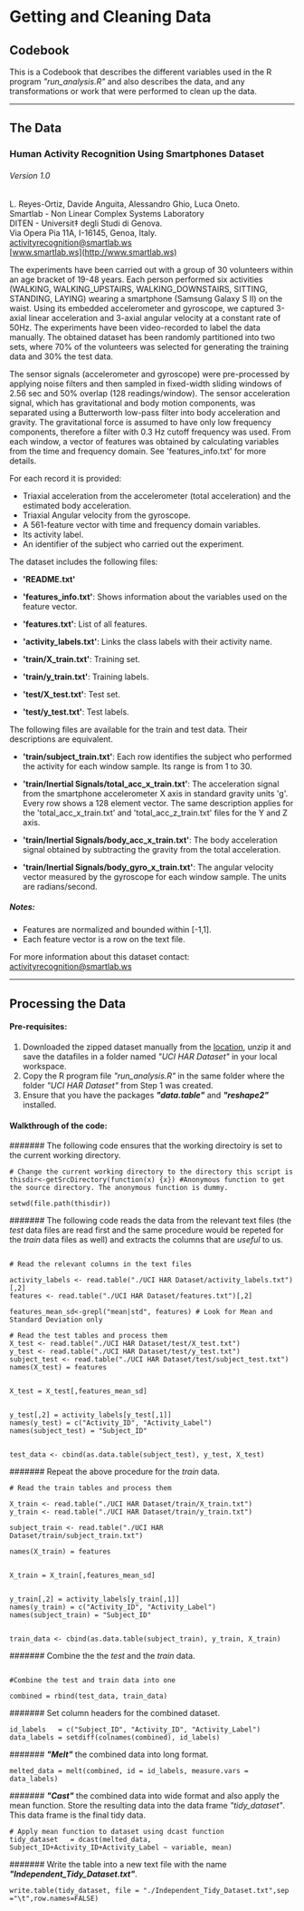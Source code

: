 # Getting and Cleaning Data  

## Codebook
This is a Codebook that describes the different variables used in the R program _"run_analysis.R"_ and also describes the data, and any transformations or work that were performed to clean up the data.


***
## The Data

### Human Activity Recognition Using Smartphones Dataset        
###### _Version 1.0_  

L. Reyes-Ortiz, Davide Anguita, Alessandro Ghio, Luca Oneto.  
Smartlab - Non Linear Complex Systems Laboratory  
DITEN - Universit‡ degli Studi di Genova.  
Via Opera Pia 11A, I-16145, Genoa, Italy.  
[activityrecognition@smartlab.ws](mailto:activityrecognition@smartlab.ws)  
[www.smartlab.ws](http://www.smartlab.ws)  



The experiments have been carried out with a group of 30 volunteers within an age bracket of 19-48 years. Each person performed six activities (WALKING, WALKING_UPSTAIRS, WALKING_DOWNSTAIRS, SITTING, STANDING, LAYING) wearing a smartphone (Samsung Galaxy S II) on the waist. Using its embedded accelerometer and gyroscope, we captured 3-axial linear acceleration and 3-axial angular velocity at a constant rate of 50Hz. The experiments have been video-recorded to label the data manually. The obtained dataset has been randomly partitioned into two sets, where 70% of the volunteers was selected for generating the training data and 30% the test data. 

The sensor signals (accelerometer and gyroscope) were pre-processed by applying noise filters and then sampled in fixed-width sliding windows of 2.56 sec and 50% overlap (128 readings/window). The sensor acceleration signal, which has gravitational and body motion components, was separated using a Butterworth low-pass filter into body acceleration and gravity. The gravitational force is assumed to have only low frequency components, therefore a filter with 0.3 Hz cutoff frequency was used. From each window, a vector of features was obtained by calculating variables from the time and frequency domain. See 'features_info.txt' for more details. 

For each record it is provided:

- Triaxial acceleration from the accelerometer (total acceleration) and the estimated body acceleration.
- Triaxial Angular velocity from the gyroscope. 
- A 561-feature vector with time and frequency domain variables. 
- Its activity label. 
- An identifier of the subject who carried out the experiment.

The dataset includes the following files:


- **'README.txt'**

- **'features_info.txt'**: Shows information about the variables used on the feature vector.

- **'features.txt'**: List of all features.

- **'activity_labels.txt'**: Links the class labels with their activity name.

- **'train/X_train.txt'**: Training set.

- **'train/y_train.txt'**: Training labels.

- **'test/X_test.txt'**: Test set.

- **'test/y_test.txt'**: Test labels.

The following files are available for the train and test data. Their descriptions are equivalent. 

- **'train/subject_train.txt'**: Each row identifies the subject who performed the activity for each window sample. Its range is from 1 to 30. 

- **'train/Inertial Signals/total_acc_x_train.txt'**: The acceleration signal from the smartphone accelerometer X axis in standard gravity units 'g'. Every row shows a 128 element vector. The same description applies for the 'total_acc_x_train.txt' and 'total_acc_z_train.txt' files for the Y and Z axis. 

- **'train/Inertial Signals/body_acc_x_train.txt'**: The body acceleration signal obtained by subtracting the gravity from the total acceleration. 

- **'train/Inertial Signals/body_gyro_x_train.txt'**: The angular velocity vector measured by the gyroscope for each window sample. The units are radians/second. 

##### Notes: 

- Features are normalized and bounded within [-1,1].
- Each feature vector is a row on the text file.

For more information about this dataset contact: [activityrecognition@smartlab.ws](mailto:activityrecognition@smartlab.ws)

***

## Processing the Data

#### Pre-requisites:
1.  Downloaded the zipped dataset manually from the [location](https://d396qusza40orc.cloudfront.net/getdata%2Fprojectfiles%2FUCI%20HAR%20Dataset.zip), unzip it and save the datafiles in a folder named _"UCI HAR Dataset"_ in your local workspace.
2.  Copy the R program file _"run_analysis.R"_ in the same folder where the folder _"UCI HAR Dataset"_ from Step 1 was created.
3.  Ensure that you have the packages **_"data.table"_** and **_"reshape2"_** installed.  

#### Walkthrough of the code:  

####### The following code ensures that the working directoiry is set to the current working directory.  
```{r}
# Change the current working directory to the directory this script is  
thisdir<-getSrcDirectory(function(x) {x}) #Anonymous function to get the source directory. The anonymous function is dummy.

setwd(file.path(thisdir))

```

####### The following code reads the data from the relevant text files (the _test_ data files are read first and the same procedure would be repeted for the _train_ data files as well) and extracts the columns that are _useful_ to us. 
```{r}

# Read the relevant columns in the text files

activity_labels <- read.table("./UCI HAR Dataset/activity_labels.txt")[,2]
features <- read.table("./UCI HAR Dataset/features.txt")[,2]

features_mean_sd<-grepl("mean|std", features) # Look for Mean and Standard Deviation only

# Read the test tables and process them
X_test <- read.table("./UCI HAR Dataset/test/X_test.txt")
y_test <- read.table("./UCI HAR Dataset/test/y_test.txt")
subject_test <- read.table("./UCI HAR Dataset/test/subject_test.txt")
names(X_test) = features


X_test = X_test[,features_mean_sd]


y_test[,2] = activity_labels[y_test[,1]]
names(y_test) = c("Activity_ID", "Activity_Label")
names(subject_test) = "Subject_ID"


test_data <- cbind(as.data.table(subject_test), y_test, X_test)
```
####### Repeat the above procedure for the _train_ data.  

```{r}
# Read the train tables and process them

X_train <- read.table("./UCI HAR Dataset/train/X_train.txt")
y_train <- read.table("./UCI HAR Dataset/train/y_train.txt")

subject_train <- read.table("./UCI HAR Dataset/train/subject_train.txt")

names(X_train) = features


X_train = X_train[,features_mean_sd]


y_train[,2] = activity_labels[y_train[,1]]
names(y_train) = c("Activity_ID", "Activity_Label")
names(subject_train) = "Subject_ID"


train_data <- cbind(as.data.table(subject_train), y_train, X_train)
```
####### Combine the the _test_ and the _train_ data.   

```{r}

#Combine the test and train data into one

combined = rbind(test_data, train_data)
```

####### Set column headers for the combined dataset.  
```{r}
id_labels   = c("Subject_ID", "Activity_ID", "Activity_Label")
data_labels = setdiff(colnames(combined), id_labels)
```

####### _**"Melt"**_ the combined data into long format.  
```{r}
melted_data = melt(combined, id = id_labels, measure.vars = data_labels)
```
####### _**"Cast"**_ the combined data into wide format and also apply the mean function. Store the resulting data into the data frame _"tidy_dataset"_. This data frame is the final tidy data.   
```{r}
# Apply mean function to dataset using dcast function
tidy_dataset   = dcast(melted_data, Subject_ID+Activity_ID+Activity_Label ~ variable, mean)
```
####### Write the table into a new text file with the name _**"Independent_Tidy_Dataset.txt"**_.  
```{r}
write.table(tidy_dataset, file = "./Independent_Tidy_Dataset.txt",sep ="\t",row.names=FALSE)
```